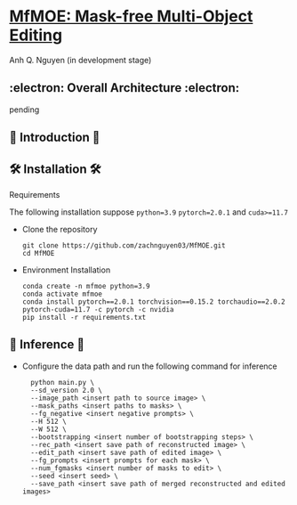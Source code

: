 # [MfMOE: Mask-free Multi-Object Editing](https://vcl.seoultech.ac.kr)

Anh Q. Nguyen (in development stage)

## :electron: Overall Architecture :electron:

pending

## :tada: Introduction :tada:


## :hammer_and_wrench: Installation :hammer_and_wrench:

Requirements

The following installation suppose `python=3.9` `pytorch=2.0.1` and `cuda>=11.7`

- Clone the repository

  ```
  git clone https://github.com/zachnguyen03/MfMOE.git
  cd MfMOE
  ```

- Environment Installation
  ```
  conda create -n mfmoe python=3.9
  conda activate mfmoe
  conda install pytorch==2.0.1 torchvision==0.15.2 torchaudio==2.0.2 pytorch-cuda=11.7 -c pytorch -c nvidia
  pip install -r requirements.txt
  ```

## :nut_and_bolt: Inference :nut_and_bolt:
- Configure the data path and run the following command for inference
  ```
    python main.py \
    --sd_version 2.0 \
    --image_path <insert path to source image> \
    --mask_paths <insert paths to masks> \
    --fg_negative <insert negative prompts> \
    --H 512 \
    --W 512 \
    --bootstrapping <insert number of bootstrapping steps> \
    --rec_path <insert save path of reconstructed image> \
    --edit_path <insert save path of edited image> \
    --fg_prompts <insert prompts for each mask> \
    --num_fgmasks <insert number of masks to edit> \
    --seed <insert seed> \
    --save_path <insert save path of merged reconstructed and edited images>
  ```